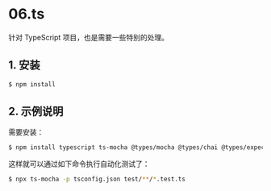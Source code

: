 # 06.ts

针对 TypeScript 项目，也是需要一些特别的处理。

## 1. 安装

```bash
$ npm install
```

## 2. 示例说明

需要安装：

```bash
$ npm install typescript ts-mocha @types/mocha @types/chai @types/expect --save-dev
```


这样就可以通过如下命令执行自动化测试了：

```bash
$ npx ts-mocha -p tsconfig.json test/**/*.test.ts
```
